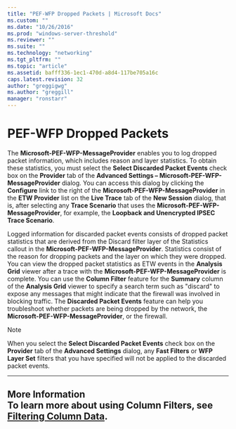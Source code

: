 ```yaml
---
title: "PEF-WFP Dropped Packets | Microsoft Docs"
ms.custom: ""
ms.date: "10/26/2016"
ms.prod: "windows-server-threshold"
ms.reviewer: ""
ms.suite: ""
ms.technology: "networking"
ms.tgt_pltfrm: ""
ms.topic: "article"
ms.assetid: bafff336-1ec1-470d-a8d4-117be705a16c
caps.latest.revision: 32
author: "greggigwg"
ms.author: "greggill"
manager: "ronstarr"
---
```

# PEF-WFP Dropped Packets
The **Microsoft-PEF-WFP-MessageProvider** enables you to log dropped packet information, which includes reason and layer statistics. To obtain these statistics, you must select the **Select Discarded Packet Events** check box on the **Provider** tab of the **Advanced Settings – Microsoft-PEF-WFP-MessageProvider** dialog. You can access this dialog by clicking the **Configure** link to the right of the **Microsoft-PEF-WFP-MessageProvider** in the **ETW Provider** list on the **Live Trace** tab of the **New Session** dialog, that is, after selecting any **Trace Scenario** that uses the **Microsoft-PEF-WFP-MessageProvider**, for example, the **Loopback and Unencrypted IPSEC** **Trace Scenario**.  
  
 Logged information for discarded packet events consists of dropped packet statistics that are derived from the Discard filter layer of the Statistics callout in the **Microsoft-PEF-WFP-MessageProvider**. Statistics consist of the reason for dropping packets and the layer on which they were dropped. You can view the dropped packet statistics as ETW events in the **Analysis Grid** viewer after a  trace with the **Microsoft-PEF-WFP-MessageProvider** is complete. You can use the **Column Filter** feature for the **Summary** column of the **Analysis Grid** viewer to specify a search term such as "discard" to expose any messages that might indicate that the firewall was involved in blocking traffic. The **Discarded Packet Events** feature can help you troubleshoot whether packets are being dropped by the network, the **Microsoft-PEF-WFP-MessageProvider**, or the firewall.  
  
> [!NOTE]
>  When you select the **Select Discarded Packet Events** check box on the **Provider** tab of the **Advanced Settings** dialog, any **Fast Filters** or **WFP Layer Set** filters that you have specified will not be applied to the discarded packet events.  
  
---  
  
 **More Information**   
 **To learn more** about using **Column Filters**, see [Filtering Column Data](filtering-column-data.md).   
---
